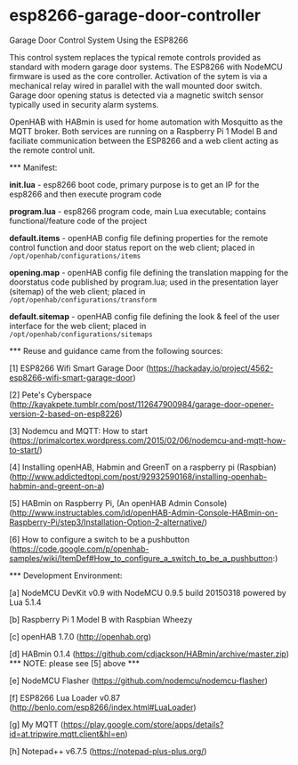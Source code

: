 # esp8266-garage-door-controller
Garage Door Control System Using the ESP8266

This control system replaces the typical remote controls provided as standard with modern garage door systems. The ESP8266 with NodeMCU firmware is used as the core controller. Activation of the sytem is via a mechanical relay wired in parallel with the wall mounted door switch. Garage door opening status is detected via a magnetic switch sensor typically used in security alarm systems.

OpenHAB with HABmin is used for home automation with Mosquitto as the MQTT broker. Both services are running on a Raspberry Pi 1 Model B and faciliate communication between the ESP8266 and a web client acting as the remote control unit.

*** Manifest:

<b>init.lua</b> - esp8266 boot code, primary purpose is to get an IP for the esp8266 and then execute program code

<b>program.lua</b> - esp8266 program code, main Lua executable; contains functional/feature code of the project

<b>default.items</b> - openHAB config file defining properties for the remote control function and door status report on the web client; placed in <code>/opt/openhab/configurations/items</code>

<b>opening.map</b> - openHAB config file defining the translation mapping for the doorstatus code published by program.lua; used in the presentation layer (sitemap) of the web client; placed in <code>/opt/openhab/configurations/transform</code>

<b>default.sitemap</b> - openHAB config file defining the look & feel of the user interface for the web client; placed in <code>/opt/openhab/configurations/sitemaps</code>

*** Reuse and guidance came from the following sources:

[1] ESP8266 Wifi Smart Garage Door (https://hackaday.io/project/4562-esp8266-wifi-smart-garage-door)

[2] Pete's Cyberspace (http://kayakpete.tumblr.com/post/112647900984/garage-door-opener-version-2-based-on-esp8226)

[3] Nodemcu and MQTT: How to start (https://primalcortex.wordpress.com/2015/02/06/nodemcu-and-mqtt-how-to-start/)

[4] Installing openHAB, Habmin and GreenT on a raspberry pi (Raspbian) (http://www.addictedtopi.com/post/92932590168/installing-openhab-habmin-and-greent-on-a)

[5] HABmin on Raspberry Pi, (An openHAB Admin Console) (http://www.instructables.com/id/openHAB-Admin-Console-HABmin-on-Raspberry-Pi/step3/Installation-Option-2-alternative/)

[6] How to configure a switch to be a pushbutton (https://code.google.com/p/openhab-samples/wiki/ItemDef#How_to_configure_a_switch_to_be_a_pushbutton:)

*** Development Environment:

[a] NodeMCU DevKit v0.9 with NodeMCU 0.9.5 build 20150318 powered by Lua 5.1.4

[b] Raspberry Pi 1 Model B with Raspbian Wheezy

[c] openHAB 1.7.0 (http://openhab.org)

[d] HABmin 0.1.4 (https://github.com/cdjackson/HABmin/archive/master.zip) *** NOTE: please see [5] above ***

[e] NodeMCU Flasher (https://github.com/nodemcu/nodemcu-flasher)

[f] ESP8266 Lua Loader v0.87 (http://benlo.com/esp8266/index.html#LuaLoader)

[g] My MQTT (https://play.google.com/store/apps/details?id=at.tripwire.mqtt.client&hl=en)

[h] Notepad++ v6.7.5 (https://notepad-plus-plus.org/)
